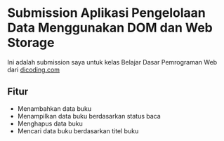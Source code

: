 # Submission Aplikasi Pengelolaan Data Menggunakan DOM dan Web Storage

Ini adalah submission saya untuk kelas Belajar Dasar Pemrograman Web dari [dicoding.com](dicoding.com)

## Fitur

- Menambahkan data buku
- Menampilkan data buku berdasarkan status baca
- Menghapus data buku
- Mencari data buku berdasarkan titel buku
